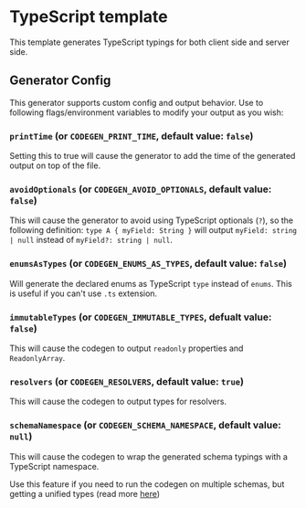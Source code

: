 # TypeScript template

This template generates TypeScript typings for both client side and server side.

## Generator Config

This generator supports custom config and output behavior. Use to following flags/environment variables to modify your output as you wish:

### `printTime` (or `CODEGEN_PRINT_TIME`, default value: `false`)

Setting this to true will cause the generator to add the time of the generated output on top of the file.

### `avoidOptionals` (or `CODEGEN_AVOID_OPTIONALS`, default value: `false`)

This will cause the generator to avoid using TypeScript optionals (`?`), so the following definition: `type A { myField: String }` will output `myField: string | null` instead of `myField?: string | null`.

### `enumsAsTypes` (or `CODEGEN_ENUMS_AS_TYPES`, default value: `false`)

Will generate the declared enums as TypeScript `type` instead of `enums`. This is useful if you can't use `.ts` extension.

### `immutableTypes` (or `CODEGEN_IMMUTABLE_TYPES`, defualt value: `false`)

This will cause the codegen to output `readonly` properties and `ReadonlyArray`.

### `resolvers` (or `CODEGEN_RESOLVERS`, default value: `true`)

This will cause the codegen to output types for resolvers.

### `schemaNamespace` (or `CODEGEN_SCHEMA_NAMESPACE`, default value: `null`)

This will cause the codegen to wrap the generated schema typings with a TypeScript namespace.

Use this feature if you need to run the codegen on multiple schemas, but getting a unified types (read more [here](https://www.typescriptlang.org/docs/handbook/declaration-merging.html))
